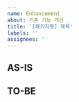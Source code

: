 ```yaml
---
name: Enhancement
about: 기존 기능 개선
title: '[패키지명] 제목'
labels: ''
assignees: ''
---
```


## AS-IS

<!--- 현재 상태를 설명해주세요 -->

## TO-BE

<!--- 개선될 점을 설명해주세요 -->
